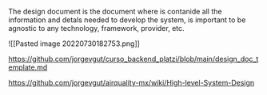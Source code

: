 The design document is the document where is contanide all the information and detals needed to develop the system, is important to be agnostic to any technology, framework, provider, etc.

![[Pasted image 20220730182753.png]]



https://github.com/jorgevgut/curso_backend_platzi/blob/main/design_doc_template.md

https://github.com/jorgevgut/airquality-mx/wiki/High-level-System-Design